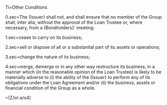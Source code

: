 Ti=Other Conditions

0.sec=The {Issuer} shall not, and shall ensure that no member of the Group shall, inter alia, without the approval of the Loan Trustee or, where necessary, from a {Bondholders}' meeting:

1.sec=cease to carry on its business;

2.sec=sell or dispose of all or a substantial part of its assets or operations;

3.sec=change the nature of its business;

4.sec=merge, demerge or in any other way restructure its business; in a manner which (in the reasonable opinion of the Loan Trustee) is likely to be materially adverse to (i) the ability of the {Issuer} to perform any of its obligations under the Loan Agreement and/or (ii) the business, assets or financial condition of the Group as a whole.

=[Z/ol-a/s4]

